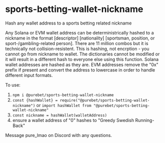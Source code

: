 # sports-betting-wallet-nickname
Hash any wallet address to a sports betting related nickname

Any Solana or EVM wallet address can be deterministrically hashed to a nickname in the format [descriptor] [nationality] [sportsman, position, or sport-/gambling-related person].
There are 11 million combos but it is technically not collision-resistent. This is hashing, not encrption - you cannot go from nickname to wallet. The dictionaries cannot be modified or it will result in a different hash to everyone else using this function. 
Solana wallet addresses are hashed as they are. 
EVM addresses remove the "0x" prefix if present and convert the address to lowercase in order to handle different input formats. 

To use:
1. `npm i @purebet/sports-betting-wallet-nickname`
2. `const {hashWallet} = require("@purebet/sports-betting-wallet-nickname")` or `import hashWallet from "@purebet/sports-betting-wallet-nickname"`
3. `const nickname = hashWallet(walletAddress)`
4. ensure a wallet address of "0" hashes to "Greedy Swedish Running-Back"

Message pure_lmao on Discord with any questions. 
